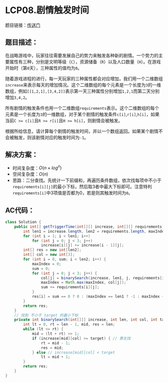 # LCP08.剧情触发时间
题目链接：[传送门](https://leetcode-cn.com/problems/ju-qing-hong-fa-shi-jian/)

## 题目描述：
在战略游戏中，玩家往往需要发展自己的势力来触发各种新的剧情。一个势力的主要属性有三种，分别是文明等级（`C`），资源储备（`R`）以及人口数量（`H`）。在游戏开始时（第`0`天），三种属性的值均为`0`。

随着游戏进程的进行，每一天玩家的三种属性都会对应增加，我们用一个二维数组`increase`来表示每天的增加情况。这个二维数组的每个元素是一个长度为`3`的一维数组，例如`[[1,2,1],[3,4,2]]`表示第一天三种属性分别增加`1,2,1`而第二天分别增加`3,4,2`。

所有剧情的触发条件也用一个二维数组`requirements`表示。这个二维数组的每个元素是一个长度为`3`的一维数组，对于某个剧情的触发条件`c[i]`,`r[i]`,`h[i]`，如果当前`C >= c[i]`且`R >= r[i]`且`H >= h[i]`，则剧情会被触发。

根据所给信息，请计算每个剧情的触发时间，并以一个数组返回。如果某个剧情不会被触发，则该剧情对应的触发时间为`-1`。

## 解决方案：
- 时间复杂度：$O(n \times log^n)$
- 空间复杂度：$O(n)$
- 思路：二分查找。先统计一下前缀和，再遍历条件数组，依次找每项中不小于`requirements[i][j]`的最小下标，然后取3者中最大下标即可。注意特判`requirements[i]`中3项值是否都为0，若是则其触发时间为`0`。

## AC代码：
```java
class Solution {
	public int[] getTriggerTime(int[][] increase, int[][] requirements) {
		int len1 = increase.length, len2 = requirements.length, maxIndex;
		for (int i = 1; i < len1; i++)
			for (int j = 0; j < 3; j++)
				increase[i][j] += increase[i - 1][j];
		int[] res = new int[len2];
		int[] col = new int[3];
		for (int i = 0, sum; i < len2; i++) {
			maxIndex = 0;
			sum = 0;
			for (int j = 0; j < 3; j++) {
				col[j] = binarySearch(increase, len1, j, requirements[i][j]);
				maxIndex = Math.max(maxIndex, col[j]);
				sum += requirements[i][j];
			}
			res[i] = sum == 0 ? 0 : (maxIndex == len1 ? -1 : maxIndex + 1);
		}
		return res;
	}
	// 找到 不小于 target 的最小下标
	private int binarySearch(int[][] increase, int len, int col, int target) {
		int lt = 0, rt = len - 1, mid, res = len;
		while (lt <= rt) {
			mid = (lt + rt) >> 1;
			if (increase[mid][col] >= target) { // 靠左找
				rt = mid - 1;
				res = mid;
			} else // increase[mid][col] < target
				lt = mid + 1;
		}
		return res;
	}
}
```